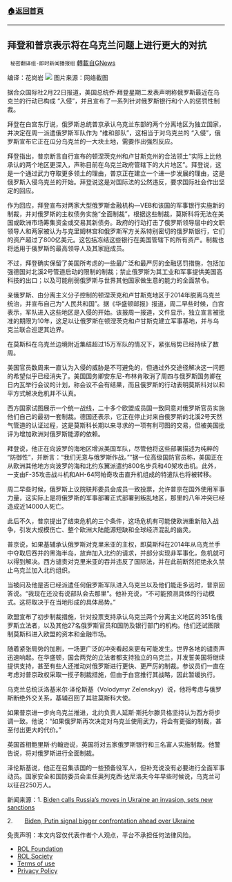 ###  [:house:返回首頁](https://github.com/ourhimalayas/txt)
---


## 拜登和普京表示将在乌克兰问题上进行更大的对抗
` 秘密翻译组-即时新闻播报组` [轉載自GNews](https://gnews.org/zh-hans/2052571/)

编译：花岗岩
![](https://assets.gnews.org/wp-content/uploads/2022/02/2-97.jpg)
图片来源：网络截图

据合众国际社2月22日报道，美国总统乔·拜登星期二发表声明称俄罗斯最近在乌克兰的行动已构成 “入侵”，并且宣布了一系列针对俄罗斯银行和个人的惩罚性制裁。

拜登在白宫东厅说，俄罗斯总统普京承认乌克兰东部的两个分离地区为独立国家，并决定在周一派遣俄罗斯军队作为 “维和部队”，这相当于对乌克兰的 “入侵”，俄罗斯宣布它正在瓜分乌克兰的一大块土地，需要作出强烈反应。

拜登指出，普京断言自行宣布的顿涅茨克州和卢甘斯克州的合法领土“实际上比他承认的两个地区更深入，声称目前在乌克兰政府管辖下的大片地区”。拜登说，这是一个通过武力夺取更多领土的理由，普京正在建立一个进一步发展的理由，这是俄罗斯入侵乌克兰的开始。拜登说这是对国际法的公然违反，要求国际社会作出坚定的回应。

作为回应，拜登宣布对两家大型俄罗斯金融机构—VEB和该国的军事银行实施新的制裁，并对俄罗斯的主权债务实施“全面制裁”，根据这些制裁，莫斯科将无法在美国或欧洲市场筹集资金或交易其新债务。政府的行动打击了俄罗斯领导层中的文职领导人和两家被认为与克里姆林宫和俄罗斯军方关系特别密切的俄罗斯银行，它们的资产超过了800亿美元。这包括冻结这些银行在美国管辖下的所有资产。制裁也将适用于俄罗斯的最高领导人及其家庭成员。

不过，拜登确实保留了美国所考虑的一些最广泛和最严厉的金融惩罚措施，包括加强德国对北溪2号管道启动的限制的制裁；禁止俄罗斯为其工业和军事提供美国高科技的出口；以及可能削弱俄罗斯与世界其他国家做生意的能力的全面禁令。

亲俄罗斯、由分离主义分子控制的顿涅茨克和卢甘斯克地区于2014年脱离乌克兰统治，并宣布自己为“人民共和国”。据《华盛顿邮报》报道，周二早些时候，白宫表示，军队进入这些地区是入侵的开始。该报周一报道，文件显示，独立宣言被批准的期限为10年，这足以让俄罗斯在顿涅茨克和卢甘斯克建立军事基地，并与乌克兰联合巡逻其边界。

在莫斯科在乌克兰边境附近集结超过15万军队的情况下，紧张局势已经持续了数周。

美国官员数周来一直认为入侵的威胁是不可避免的，但通过外交途径解决这一问题的希望似乎已经消失了。美国国务卿安东尼-布林肯取消了周四与俄罗斯国务卿在日内瓦举行会议的计划，称会议不会有结果，而且俄罗斯的行动表明莫斯科对以和平方式解决危机并不认真。

西方国家试图展示一个统一战线，二十多个欧盟成员国一致同意对俄罗斯官员实施他们自己的最初一套制裁。德国还表示，它正在停止对来自俄罗斯的北溪2号天然气管道的认证过程，这是莫斯科长期以来寻求的一项有利可图的交易，但被美国批评为增加欧洲对俄罗斯能源的依赖。

拜登说，他正在向波罗的海地区增派美国军队，尽管他将这些部署描述为纯粹的 “防御性”，并断言：“我们无意与俄罗斯作战。””据一位高级国防官员称，美国正在从欧洲其他地方向波罗的海和北约东翼派遣约800名步兵和40架攻击机。此外，一支由F-35攻击战斗机和AH-64阿帕奇攻击直升机组成的特遣队也将被转移。

周二早些时候，俄罗斯上议院联邦委员会成员一致投票，允许普京在国外使用军事力量，这实际上是将俄罗斯的军事部署正式部署到叛乱地区，那里的八年冲突已经造成近14000人死亡。

此后不久，普京提出了结束危机的三个条件，这场危机有可能使欧洲重新陷入战争，引发大规模伤亡、整个欧洲大陆能源短缺和全球经济混乱的幽灵。

普京说，如果基辅承认俄罗斯对克里米亚的主权，即莫斯科在2014年从乌克兰手中夺取后吞并的黑海半岛，放弃加入北约的请求，并部分实现非军事化，危机就可以得到解决。西方谴责对克里米亚的吞并违反了国际法，并在此前断然拒绝永久禁止乌克兰加入北约组织。

当被问及他是否已经派遣任何俄罗斯军队进入乌克兰以及他们能走多远时，普京回答说。“我现在还没有说部队会去那里”。他补充说，“不可能预测具体的行动模式。这将取决于在当地形成的具体局势。”

欧盟宣布了初步制裁措施，针对投票支持承认乌克兰两个分离主义地区的351名俄罗斯立法者，以及其他27名俄罗斯官员和国防及银行部门的机构。他们还试图限制莫斯科进入欧盟的资本和金融市场。

随着紧张局势的加剧，一场更广泛的冲突看起来更有可能发生。世界各地的谴责声迅速响起。在华盛顿，国会两党的立法者都支持独立的乌克兰，并发誓美国将继续提供支持，甚至有些人还推动对俄罗斯进行更快、更严厉的制裁。参议员们一直在考虑对普京政权采取一揽子制裁措施，但由于白宫推行其战略，因此暂缓执行。

乌克兰总统沃洛基米尔·泽伦斯基（Volodymyr Zelenskyy）说，他将考虑与俄罗斯断绝外交关系，基辅召回了其驻莫斯科大使。

如果普京进一步向乌克兰推进，北约负责人延斯·斯托尔滕贝格坚持认为西方将步调一致。他说：“如果俄罗斯再次决定对乌克兰使用武力，将会有更强的制裁，甚至付出更大的代价。”

英国首相鲍里斯·约翰逊说，英国将对五家俄罗斯银行和三名富人实施制裁。他警告说，将对俄罗斯进行全面制裁。

泽伦斯基说，他正在召集该国的一些预备役军人，但补充说没有必要进行全面军事动员。国家安全和国防委员会主任奥列克西·达尼洛夫今年早些时候说，乌克兰可以征召250万人。

新闻来源：1. [Biden calls Russia’s moves in Ukraine an invasion, sets new sanctions](https://www.upi.com/Top_News/US/2022/02/22/joe-biden-russia-ukraine-invasion-update/4871645545472/)

2.       [Biden, Putin signal bigger confrontation ahead over Ukraine](https://apnews.com/article/russia-ukraine-business-europe-russia-vladimir-putin-46cef648807d0e3c2bac9793ad9022a6)





 

免责声明：本文内容仅代表作者个人观点，平台不承担任何法律风险。

- [ROL Foundation](https://rolfoundation.org/)
- [ROL Society](https://rolsociety.org/)
- [Terms of use](https://gnews.org/terms-of-use-3/)
- [Privacy Policy](https://gnews.org/privacy-policy/)
